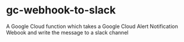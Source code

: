 # gc-webhook-to-slack
A Google Cloud function which takes a Google Cloud Alert Notification Webook and write the message to a slack channel
